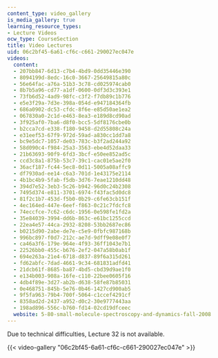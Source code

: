 ```yaml
---
content_type: video_gallery
is_media_gallery: true
learning_resource_types:
- Lecture Videos
ocw_type: CourseSection
title: Video Lectures
uid: 06c2bf45-6a61-cf6c-c661-290027ec047e
videos:
  content:
  - 207bb847-6d13-c7b4-4bd9-0dd35446e390
  - 8094199d-8edc-16c0-3667-25649815a80c
  - 56e64fac-a76a-51b3-3c78-cd025974cab0
  - 8b7b5a96-cd77-a1df-0600-0df3d3c393e1
  - 73fb6d52-4ad9-98fc-c3f2-f7db89c1b776
  - e5e3f29a-7d3e-398a-054d-e947184364fb
  - 686a0902-dc53-cfdc-8f6e-e85d50ae1ea2
  - 067830a0-2c1d-e463-8ea3-e189d8cd90ad
  - 3f925af0-7ba6-d8f0-bcc5-5df8176cbe0b
  - b2cca7cd-e338-f180-9458-d2d55808c24a
  - e31eef53-67f9-972d-59ad-a830cc1dd7a8
  - bc9e5dc7-1057-de03-783c-b3f2ad244a92
  - 58d090c4-f984-25a3-3563-ebe4d52daa33
  - 21b63693-90f9-6fd3-3bcf-e50ee852ad5c
  - ccd3c8a1-875b-53c7-39c1-cac01e5ae2f0
  - 36acf187-fc44-5ec8-0d11-5005a08affc9
  - df7930ad-ee14-c6a3-701d-1e43175e2114
  - 4b1bc4b9-5fab-f5db-3d76-7eae1210dd48
  - 394d7e52-3eb3-5c26-b942-96d0c24b2308
  - 7495d374-e811-3701-6974-f43fac5d0dc8
  - 81f2c1b7-453d-f5b0-0b29-c6fe63cb151f
  - 4ec164ed-447e-6eef-f863-0c21c7fdcfc8
  - 74eccfce-7c62-c6dc-1956-0e598fe1fd2a
  - 35e84039-3994-dd6b-863c-e61bc1255ccd
  - 22ea4e57-44ca-2932-8208-53bb2687ec86
  - b0215d90-2abe-de7e-c5e9-0fbfc987168b
  - 996bc897-f0d7-212c-ae7d-9dff9e08e0f7
  - ca46a3f6-179e-964e-4f93-36ff1043e7b1
  - 22526bb0-455c-b676-2ef2-047a58b0ab1f
  - 694e263a-21e4-6718-d837-89f6a315d261
  - fd62abfc-7dad-4661-9c34-681831adfd41
  - 21dcb61f-8685-ba87-4bd5-cbd39d9ae1f0
  - e134b003-908a-16fe-c110-22bee0605f16
  - 4db4f89e-3d27-ab2b-d638-58fe87b85031
  - 0e468751-845b-5e76-0b46-1427cd900ab5
  - 9f5fa963-79b4-700f-5064-c1ccef4291cf
  - 8358ad2d-2437-a952-d0c2-30e9777443aa
  - 198ad896-556c-b760-fd14-02cd19dfceec
  website: 5-80-small-molecule-spectroscopy-and-dynamics-fall-2008
---
```


Due to technical difficulties, Lecture 32 is not available.

{{< video-gallery "06c2bf45-6a61-cf6c-c661-290027ec047e" >}}

